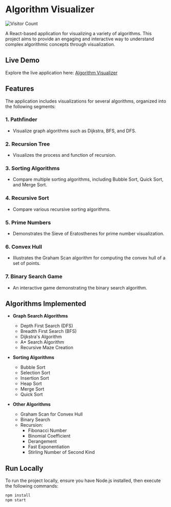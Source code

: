 # Algorithm Visualizer

![Visitor Count](https://visitor-badge.laobi.icu/badge?page_id=iamanujkumar/algorithm-visualizer)

A React-based application for visualizing a variety of algorithms. This project aims to provide an engaging and interactive way to understand complex algorithmic concepts through visualization.

## Live Demo

Explore the live application here: [Algorithm Visualizer](https://iamanujkumar.github.io/algorithm-visualizer/#/)

## Features

The application includes visualizations for several algorithms, organized into the following segments:

### 1. Pathfinder
- Visualize graph algorithms such as Dijkstra, BFS, and DFS.

### 2. Recursion Tree
- Visualizes the process and function of recursion.

### 3. Sorting Algorithms
- Compare multiple sorting algorithms, including Bubble Sort, Quick Sort, and Merge Sort.

### 4. Recursive Sort
- Compare various recursive sorting algorithms.

### 5. Prime Numbers
- Demonstrates the Sieve of Eratosthenes for prime number visualization.

### 6. Convex Hull
- Illustrates the Graham Scan algorithm for computing the convex hull of a set of points.

### 7. Binary Search Game
- An interactive game demonstrating the binary search algorithm.




## Algorithms Implemented

- **Graph Search Algorithms**
  - Depth First Search (DFS)
  - Breadth First Search (BFS)
  - Dijkstra's Algorithm
  - A* Search Algorithm
  - Recursive Maze Creation

- **Sorting Algorithms**
  - Bubble Sort
  - Selection Sort
  - Insertion Sort
  - Heap Sort
  - Merge Sort
  - Quick Sort

- **Other Algorithms**
  - Graham Scan for Convex Hull
  - Binary Search
  - Recursion:
    - Fibonacci Number
    - Binomial Coefficient
    - Derangement
    - Fast Exponentiation
    - Stirling Number of Second Kind

## Run Locally

To run the project locally, ensure you have Node.js installed, then execute the following commands:

```bash
npm install
npm start
